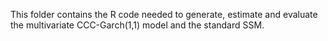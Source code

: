 This folder contains the R code needed to generate, estimate and evaluate the multivariate CCC-Garch(1,1) model and the standard SSM.
